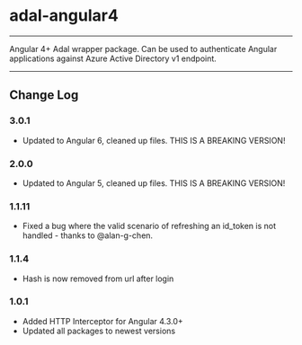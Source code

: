 # adal-angular4

___

Angular 4+ Adal wrapper package. Can be used to authenticate Angular applications against Azure Active Directory v1 endpoint.
___

## Change Log

### 3.0.1
- Updated to Angular 6, cleaned up files. THIS IS A BREAKING VERSION!

### 2.0.0
- Updated to Angular 5, cleaned up files. THIS IS A BREAKING VERSION!

### 1.1.11
- Fixed a bug where the valid scenario of refreshing an id_token is not handled - thanks to @alan-g-chen.

### 1.1.4

- Hash is now removed from url after login

### 1.0.1

- Added HTTP Interceptor for Angular 4.3.0+
- Updated all packages to newest versions


